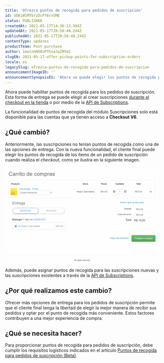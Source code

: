 ```yaml
---
title: 'Ofrezca puntos de recogida para pedidos de suscripción'
id: UOKiWlMTbrzDcPf6rvVME
status: PUBLISHED
createdAt: 2021-05-17T14:36:13.304Z
updatedAt: 2021-05-17T20:58:48.244Z
publishedAt: 2021-05-17T20:58:48.244Z
contentType: updates
productTeam: Post-purchase
author: 1malnhMX0vPThsaJaZMYm2
slugEN: 2021-05-17-offer-pickup-points-for-subscription-orders
locale: es
legacySlug: ofrezca-puntos-de-recogida-para-pedidos-de-suscripcion
announcementImageID: ''
announcementSynopsisES: 'Ahora se puede elegir los puntos de recogida para pedidos de suscripción.'
---
```


Ahora puede habilitar puntos de recogida para los pedidos de suscripción. Esta forma de entrega se puede elegir al crear suscripciones [durante el checkout en la tienda](https://help.vtex.com/es/tutorial/como-funciona-a-assinatura--frequentlyAskedQuestions_4453?&utm_source=autocomplete#adicionar-produtos-para-assinatura-durante-o-checkout) o por medio de la [API de Subscriptions](https://developers.vtex.com/vtex-rest-api/reference/subscriptions-1#post_api-rns-pub-subscriptions).

La funcionalidad de puntos de recogida del módulo Suscripciones solo está disponible para las cuentas que ya tienen acceso a **Checkout V6**.

## ¿Qué cambió?

Anteriormente, las suscripciones no tenían puntos de recogida como una de las opciones de entrega. Con la nueva funcionalidad, el cliente final puede elegir los puntos de recogida de los ítems de un pedido de suscripción cuando realiza el _checkout_, como se ilustra en la siguiente imagen.

![subscriptionspickup ES](https://raw.githubusercontent.com/vtexdocs/help-center-content/refs/heads/main/docs/es/announcements/2021-05-17-ofrezca-puntos-de-recogida-para-pedidos-de-suscripcion_1.gif)

Además, puede asignar puntos de recogida para las suscripciones nuevas y las suscripciones existentes a través de la [API de Subscriptions](https://developers.vtex.com/vtex-rest-api/reference/subscriptions-1).

## ¿Por qué realizamos este cambio?

Ofrecer más opciones de entrega para los pedidos de suscripción permite que el cliente final tenga la libertad de elegir la mejor manera de recibir sus pedidos y optar por el punto de recogida más conveniente. Estos factores contribuyen a una mejor experiencia de compra.

## ¿Qué se necesita hacer?

Para proporcionar puntos de recogida para pedidos de suscripción, debe cumplir los requisitos logísticos indicados en el artículo [Puntos de recogida para pedidos de suscripción (Beta)](https://help.vtex.com/es/tutorial/puntos-de-recogida-para-pedidos-de-suscripcion-beta--csIqB6iBh4QNIFdEj0nVv).
